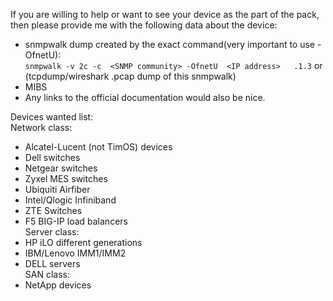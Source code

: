 If you are willing to help or want to see your device as the part of the pack, then please provide me with the following data about the device:

- snmpwalk dump created by the exact command(very important to use -OfnetU):  
`snmpwalk -v 2c -c  <SNMP community> -OfnetU  <IP address>   .1.3`
or (tcpdump/wireshark .pcap dump of this snmpwalk)
- MIBS
- Any links to the official documentation would also be nice.

Devices wanted list:  
Network class:  
-	Alcatel-Lucent (not TimOS) devices  
- Dell switches  
-	Netgear switches  
-	Zyxel MES switches  
-	Ubiquiti Airfiber  
- Intel/Qlogic Infiniband  
-	ZTE Switches  
-	F5 BIG-IP load balancers  
Server class:  
- HP iLO different generations  
- IBM/Lenovo IMM1/IMM2  
- DELL servers  
SAN class:  
- NetApp devices  
